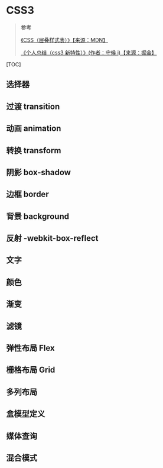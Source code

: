 # CSS3

> **参考**
>
> [《CSS（层叠样式表）》【来源：MDN】](https://developer.mozilla.org/zh-CN/docs/Web/CSS)
>
> [《个人总结（css3 新特性）》(作者：守候 i)【来源：掘金】](https://juejin.cn/post/6844903518520901639)

[TOC]

## 选择器

## 过渡 transition

## 动画 animation

## 转换 transform

## 阴影 box-shadow

## 边框 border

## 背景 background

## 反射 -webkit-box-reflect

## 文字

## 颜色

## 渐变

## 滤镜

## 弹性布局 Flex

## 栅格布局 Grid

## 多列布局

## 盒模型定义

## 媒体查询

## 混合模式
